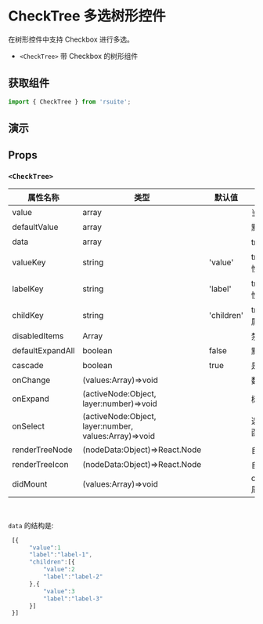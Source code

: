 # CheckTree 多选树形控件[<i class="icon icon-edit2" ></i>](https://github.com/rsuite/rsuite.github.io/blob/master/src/components/check-tree/index.md)

在树形控件中支持 Checkbox 进行多选。

- `<CheckTree>` 带 Checkbox 的树形组件


## 获取组件


```js
import { CheckTree } from 'rsuite';
```


## 演示

<!--{demo}-->


## Props

### `<CheckTree>`

| 属性名称             | 类型                                                    | 默认值        | 描述                          |
|------------------|-------------------------------------------------------|------------|-----------------------------|
| value            | array                                                 |            | 当前选中的值                      |
| defaultValue     | array                                                 |            | 默认选中的值                      |
| data             | array                                                 |            | tree 数据                     |
| valueKey         | string                                                | 'value'    | tree数据结构value属性名称           |
| labelKey         | string                                                | 'label'    | tree数据结构label属性名称           |
| childKey         | string                                                | 'children' | tree数据结构children属性名称        |
| disabledItems    | Array                                                 |            | 禁用节点列表                      |
| defaultExpandAll | boolean                                               | false      | 默认展开所有节点                    |
| cascade          | boolean                                               | true       | 是否级联选择                      |
| onChange         | (values:Array)=>void                                  |            | 数据改变的回调函数                   |
| onExpand         | (activeNode:Object, layer:number)=>void               |            | 树节点展示时的回调                   |
| onSelect         | (activeNode:Object, layer:number, values:Array)=>void |            | 选择树节点后的回调函数                 |
| renderTreeNode   | (nodeData:Object)=>React.Node                         |            | 自定义渲染 tree 节点               |
| renderTreeIcon   | (nodeData:Object)=>React.Node                         |            | 自定义渲染 图标                    |
| didMount         | (values:Array)=>void                                  |            | componentDidMount 周期完成时回调函数 |

<br>

`data` 的结构是:

```javascript
 [{
      "value":1
      "label":"label-1",
      "children":[{
          "value":2
          "label":"label-2"
      },{
          "value":3
          "label":"label-3"
      }]
 }]
```